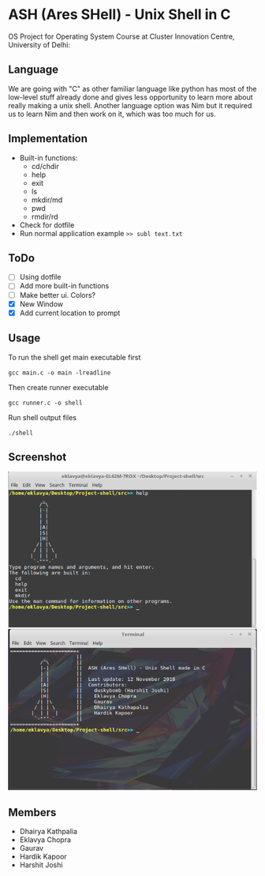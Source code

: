# ASH (Ares SHell) - Unix Shell in C

OS Project for Operating System Course at Cluster Innovation Centre, University of Delhi:

## Language

 We are going with "C" as other familiar language like python has most of the low-level stuff already done and gives less opportunity to learn more about really making a unix shell. Another language option was Nim but it required us to learn Nim and then work on it, which was too much for us.

## Implementation

- Built-in functions:
  - cd/chdir
  - help
  - exit
  - ls
  - mkdir/md
  - pwd
  - rmdir/rd
- Check for dotfile
- Run normal application example `>> subl text.txt`

## ToDo

- [ ] Using dotfile
- [ ] Add more built-in functions
- [ ] Make better ui. Colors?
- [x] New Window
- [x] Add current location to prompt

## Usage

To run the shell get main executable first  

```
gcc main.c -o main -lreadline
```

Then create runner  executable
```
gcc runner.c -o shell
```

Run shell output files

```
./shell
```


## Screenshot

![ash (Ares SHell)](https://github.com/Eklavya42/Project-shell/blob/master/images/Screenshot%20from%202018-11-10%2019-15-33.png?raw=true "ash help")
![ash (Ares SHell)](https://github.com/Eklavya42/Project-shell/blob/master/images/screenshot1.png?raw=true "ash new window")


## Members

- Dhairya Kathpalia
- Eklavya Chopra
- Gaurav
- Hardik Kapoor
- Harshit Joshi

